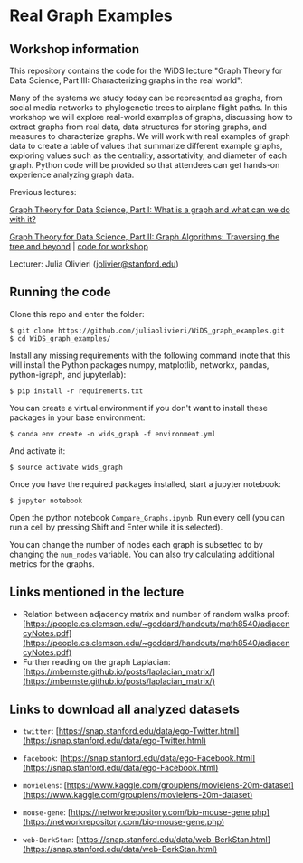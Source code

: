 # Real Graph Examples
## Workshop information

This repository contains the code for the WiDS lecture "Graph Theory for Data Science, Part III: Characterizing graphs in the real world":

Many of the systems we study today can be represented as graphs, from social media networks to phylogenetic trees to airplane flight paths. In this workshop we will explore real-world examples of graphs, discussing how to extract graphs from real data, data structures for storing graphs, and measures to characterize graphs. We will work with real examples of graph data to create a table of values that summarize different example graphs, exploring values such as the centrality, assortativity, and diameter of each graph. Python code will be provided so that attendees can get hands-on experience analyzing graph data.

Previous lectures: 

[Graph Theory for Data Science, Part I: What is a graph and what can we do with it?](https://www.youtube.com/watch?v=KlzWjdaXYgA&list=PLHAk3jHXWpxI7fHw8m5PhrpSRpR3NIjQo&index=1)

[Graph Theory for Data Science, Part II: Graph Algorithms: Traversing the tree and beyond](https://www.youtube.com/watch?v=45jNuN4DtPM&list=PLHAk3jHXWpxI7fHw8m5PhrpSRpR3NIjQo&index=3) | [code for workshop](https://github.com/juliaolivieri/WiDS_graph_algorithms)

Lecturer: Julia Olivieri (jolivier@stanford.edu)

## Running the code
Clone this repo and enter the folder:

    $ git clone https://github.com/juliaolivieri/WiDS_graph_examples.git
    $ cd WiDS_graph_examples/

Install any missing requirements with the following command (note that this will install the Python packages numpy, matplotlib, networkx, pandas, python-igraph, and jupyterlab):

    $ pip install -r requirements.txt

You can create a virtual environment if you don't want to install these packages in your base environment:

    $ conda env create -n wids_graph -f environment.yml

And activate it:

    $ source activate wids_graph

Once you have the required packages installed, start a jupyter notebook:

    $ jupyter notebook

Open the python notebook `Compare_Graphs.ipynb`. Run every cell (you can run a cell by pressing Shift and Enter while it is selected). 

You can change the number of nodes each graph is subsetted to by changing the `num_nodes` variable. You can also try calculating additional metrics for the graphs.

## Links mentioned in the lecture
* Relation between adjacency matrix and number of random walks proof: [https://people.cs.clemson.edu/~goddard/handouts/math8540/adjacencyNotes.pdf](https://people.cs.clemson.edu/~goddard/handouts/math8540/adjacencyNotes.pdf)
* Further reading on the graph Laplacian: [https://mbernste.github.io/posts/laplacian_matrix/](https://mbernste.github.io/posts/laplacian_matrix/)

## Links to download all analyzed datasets
* `twitter`: [https://snap.stanford.edu/data/ego-Twitter.html](https://snap.stanford.edu/data/ego-Twitter.html)

* `facebook`: [https://snap.stanford.edu/data/ego-Facebook.html](https://snap.stanford.edu/data/ego-Facebook.html)

* `movielens`: [https://www.kaggle.com/grouplens/movielens-20m-dataset](https://www.kaggle.com/grouplens/movielens-20m-dataset)

* `mouse-gene`: [https://networkrepository.com/bio-mouse-gene.php](https://networkrepository.com/bio-mouse-gene.php)

* `web-BerkStan`: [https://snap.stanford.edu/data/web-BerkStan.html](https://snap.stanford.edu/data/web-BerkStan.html)

